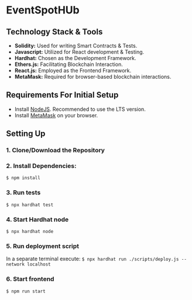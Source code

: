 # EventSpotHUb

## Technology Stack & Tools

- **Solidity:** Used for writing Smart Contracts & Tests.
- **Javascript:** Utilized for React development & Testing.
- **Hardhat:** Chosen as the Development Framework.
- **Ethers.js:** Facilitating Blockchain Interaction.
- **React.js:** Employed as the Frontend Framework.
- **MetaMask:** Required for browser-based blockchain interactions.

## Requirements For Initial Setup
- Install [NodeJS](https://nodejs.org/en/). Recommended to use the LTS version.
- Install [MetaMask](https://metamask.io/) on your browser.

## Setting Up
### 1. Clone/Download the Repository

### 2. Install Dependencies:
`$ npm install`

### 3. Run tests
`$ npx hardhat test`

### 4. Start Hardhat node
`$ npx hardhat node`

### 5. Run deployment script
In a separate terminal execute:
`$ npx hardhat run ./scripts/deploy.js --network localhost`

### 6. Start frontend
`$ npm run start`
